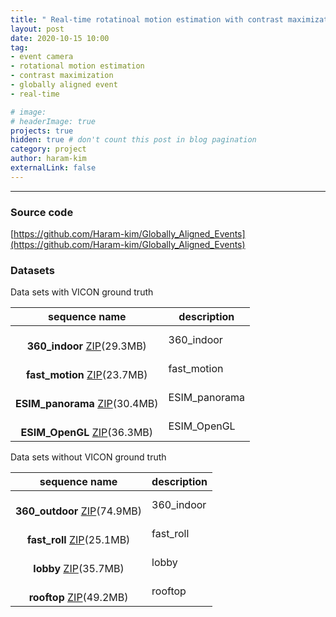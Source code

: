 ```yaml
---
title: " Real-time rotatinoal motion estimation with contrast maximization over globally aligned events "
layout: post
date: 2020-10-15 10:00
tag: 
- event camera
- rotational motion estimation
- contrast maximization
- globally aligned event
- real-time

# image: 
# headerImage: true
projects: true
hidden: true # don't count this post in blog pagination
category: project
author: haram-kim
externalLink: false
---
```



---

### Source code
[https://github.com/Haram-kim/Globally_Aligned_Events](https://github.com/Haram-kim/Globally_Aligned_Events)

### Datasets

Data sets with VICON ground truth

| sequence name | description |
|:-------------:|-------------|
| <br> **360_indoor** [ZIP](http://icsl.snu.ac.kr/haramkim/event_dataset/360_indoor.zip)(29.3MB) <br> | 360_indoor |
| <br> **fast_motion** [ZIP](http://icsl.snu.ac.kr/haramkim/event_dataset/fast_motion.zip)(23.7MB) <br> | fast_motion |
| <br> **ESIM_panorama** [ZIP](http://icsl.snu.ac.kr/haramkim/event_dataset/ESIM_panorama.zip)(30.4MB) <br> | ESIM_panorama |
| <br> **ESIM_OpenGL** [ZIP](http://icsl.snu.ac.kr/haramkim/event_dataset/ESIM_OpenGL.zip)(36.3MB) <br> | ESIM_OpenGL |

Data sets without VICON ground truth

| sequence name | description |
|:-------------:|-------------|
| <br> **360_outdoor** [ZIP](http://icsl.snu.ac.kr/haramkim/event_dataset/360_indoor.zip)(74.9MB) <br> | 360_indoor |
| <br> **fast_roll** [ZIP](http://icsl.snu.ac.kr/haramkim/event_dataset/fast_roll.zip)(25.1MB) <br> |fast_roll |
| <br> **lobby** [ZIP](http://icsl.snu.ac.kr/haramkim/event_dataset/lobby.zip)(35.7MB) <br> | lobby |
| <br> **rooftop** [ZIP](http://icsl.snu.ac.kr/haramkim/event_dataset/rooftop.zip)(49.2MB) <br> | rooftop |
